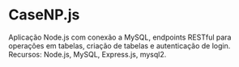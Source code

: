 # CaseNP.js
Aplicação Node.js com conexão a MySQL, endpoints RESTful para operações em tabelas, criação de tabelas e autenticação de login. Recursos: Node.js, MySQL, Express.js, mysql2.
